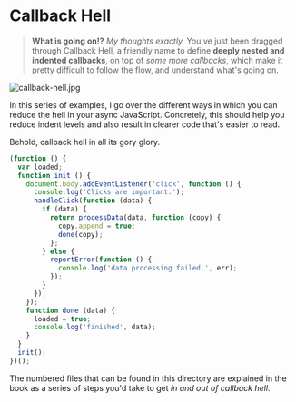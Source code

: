 # Callback Hell

> **What is going on!?** _My thoughts exactly._ You've just been dragged through Callback Hell, a friendly name to define **deeply nested and indented callbacks**, on top of _some more callbacks_, which make it pretty difficult to follow the flow, and understand what's going on.

![callback-hell.jpg][1]

In this series of examples, I go over the different ways in which you can reduce the hell in your async JavaScript. Concretely, this should help you reduce indent levels and also result in clearer code that's easier to read.

Behold, callback hell in all its gory glory.

```js
(function () {
  var loaded;
  function init () {
    document.body.addEventListener('click', function () {
      console.log('Clicks are important.');
      handleClick(function (data) {
        if (data) {
          return processData(data, function (copy) {
            copy.append = true;
            done(copy);
          };
        } else {
          reportError(function () {
            console.log('data processing failed.', err);
          });
        }
      });
    });
    function done (data) {
      loaded = true;
      console.log('finished', data);
    }
  }
  init();
})();
```

The numbered files that can be found in this directory are explained in the book as a series of steps you'd take to get _in and out of callback hell_.

  [1]: https://raw.github.com/bevacqua/buildfirst/master/images/callback-hell.jpg "Callback Hell, Illustrated"
